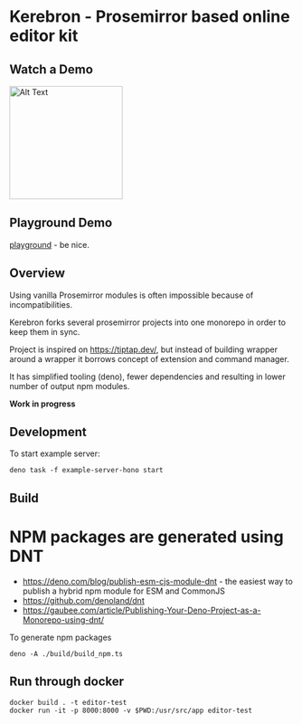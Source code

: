 # Kerebron - Prosemirror based online editor kit

## Watch a Demo

<a href="https://youtube.com/shorts/OdJjhAPj-wA?feature=share" target="_blank">
  <img src="https://github.com/user-attachments/assets/b63ec84a-0ed2-4f98-920c-76f6d3215168" alt="Alt Text" width="200">
</a>

## Playground Demo

[playground](https://editor-test.gitgis.com) - be nice.

## Overview

Using vanilla Prosemirror modules is often impossible because of
incompatibilities.

Kerebron forks several prosemirror projects into one monorepo in order to keep
them in sync.

Project is inspired on https://tiptap.dev/, but instead of building wrapper
around a wrapper it borrows concept of extension and command manager.

It has simplified tooling (deno), fewer dependencies and resulting in lower
number of output npm modules.

**Work in progress**

## Development

To start example server:

```
deno task -f example-server-hono start
```

## Build

# NPM packages are generated using DNT

- https://deno.com/blog/publish-esm-cjs-module-dnt - the easiest way to publish
  a hybrid npm module for ESM and CommonJS
- https://github.com/denoland/dnt
- https://gaubee.com/article/Publishing-Your-Deno-Project-as-a-Monorepo-using-dnt/

To generate npm packages

```shell
deno -A ./build/build_npm.ts
```

## Run through docker

```
docker build . -t editor-test
docker run -it -p 8000:8000 -v $PWD:/usr/src/app editor-test
```

